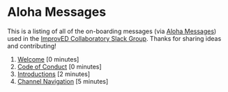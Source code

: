 # Aloha Messages 
This is a listing of all of the on-boarding messages (via [Aloha Messages](https://aloha.ftw.nyc/)) used in the [ImprovED Collaboratory Slack Group](http://improvedcollaboratory.slack.com). Thanks for sharing ideas and contributing!

1. [Welcome](messages/welcome.md) [0 minutes]
2. [Code of Conduct](messages/codeofconduct.md) [0 minutes]
3. [Introductions](messages/intro.md) [2 minutes]
3. [Channel Navigation](messages/channelnav.md) [5 minutes]
